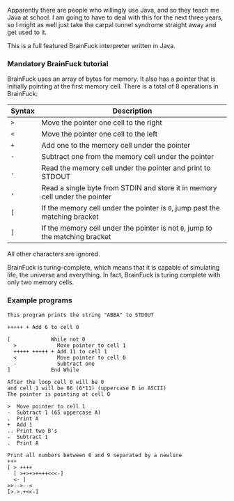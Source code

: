 Apparently there are people who willingly use Java, and so they teach me Java at school. I am going to have to deal with this for the next three years, so I might as well just take the carpal tunnel syndrome straight away and get used to it.

This is a full featured BrainFuck interpreter written in Java.

### Mandatory BrainFuck tutorial

BrainFuck uses an array of bytes for memory. It also has a pointer that is initially pointing at the first memory cell. There is a total of 8 operations in BrainFuck:

| Syntax | Description                                                                   |
|--------|-------------------------------------------------------------------------------|
| `>`    | Move the pointer one cell to the right                                        |
| `<`    | Move the pointer one cell to the left                                         |
| `+`    | Add one to the memory cell under the pointer                                  |
| `-`    | Subtract one from the memory cell under the pointer                           |
| `.`    | Read the memory cell under the pointer and print to STDOUT                    |
| `,`    | Read a single byte from STDIN and store it in memory cell under the pointer   |
| `[`    | If the memory cell under the pointer is `0`, jump past the matching bracket   |
| `]`    | If the memory cell under the pointer is not `0`, jump to the matching bracket |

All other characters are ignored.

BrainFuck is turing-complete, which means that it is capable of simulating life, the universe and everything. In fact, BrainFuck is turing complete with only two memory cells.

### Example programs

```brainfuck
This program prints the string "ABBA" to STDOUT

+++++ + Add 6 to cell 0

[             While not 0
  >             Move pointer to cell 1
  +++++ +++++ + Add 11 to cell 1
  <             Move pointer to cell 0
  -             Subtract one
]             End While

After the loop cell 0 will be 0
and cell 1 will be 66 (6*11) (uppercase B in ASCII)
The pointer is pointing at cell 0

>  Move pointer to cell 1
-  Subtract 1 (65 uppercase A)
.  Print A
+  Add 1
.. Print two B's
-  Subtract 1
.  Print A
```

```brainfuck
Print all numbers between 0 and 9 separated by a newline
+++
[ > ++++ 
  [ >+>+>++++<<<-]
  <- ]
>>-->--<
[>.>.+<<-]
```
